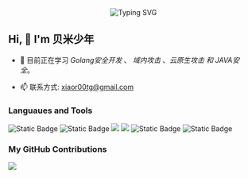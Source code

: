 <div align="center">
<img src="https://readme-typing-svg.demolab.com?font=Fira+Code&pause=1000&color=191970&width=435&lines=不走寻常路，美...;&center=true&size=27" alt="Typing SVG" />
</div>

## Hi, 👋 I'm 贝米少年

- 🌱 目前正在学习 *Golang安全开发* 、 *域内攻击* 、*云原生攻击* *和* *JAVA安全*。      























- 📫 联系方式: xiaor00tg@gmail.com

### Languaues and Tools

<span > 
  <img alt="Static Badge" src="https://img.shields.io/badge/PHP-%2342b883?style=flat-square&logo=Vue&logoColor=%23fff"> 
  <img alt="Static Badge" src="https://img.shields.io/badge/TypeScript-%230072b3?style=flat-square&logo=TypeScript&logoColor=%23fff"> 
  <img src="https://img.shields.io/badge/-JavaScript-F7DF1E?style=flat-square&logo=javascript&logoColor=white" /> 
  <img src="https://img.shields.io/badge/-HTML5-E34F26?style=flat-square&logo=html5&logoColor=white" /> 
  <img alt="Static Badge" src="https://img.shields.io/badge/Visual_Studio_Code-007ACC?style=flat-square&logo=Visual-Studio-Code&logoColor=white"> 
  <img alt="Static Badge" src="https://img.shields.io/badge/Python-F05032?style=flat-square&logo=Git&logoColor=white">  
</span>

### My GitHub Contributions

![](https://cwd295645351.github.io/Cwd295645351/github-contribution-grid-snake.svg)

